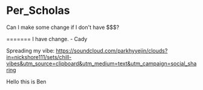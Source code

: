 # Per_Scholas

Can I make some change if I don't have $$$?


=======
I have change. - Cady


Spreading my vibe:
https://soundcloud.com/parkhyyejin/clouds?in=nickshore111/sets/chill-vibes&utm_source=clipboard&utm_medium=text&utm_campaign=social_sharing

Hello this is Ben